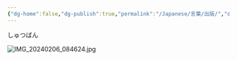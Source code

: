 ```yaml
---
{"dg-home":false,"dg-publish":true,"permalink":"/Japanese/言葉/出版/","dgPassFrontmatter":true}
---
```


しゅつばん

![IMG_20240206_084624.jpg](/img/user/998%20resources/%E7%99%BD%E7%86%8A%E3%82%AB%E3%83%95%E3%82%A7/IMG_20240206_084624.jpg)
